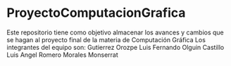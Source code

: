 # ProyectoComputacionGrafica
Este repositorio tiene como objetivo almacenar los avances y cambios que se hagan al proyecto final de la materia de Computación Gráfica
Los integrantes del equipo son:
Gutierrez Orozpe Luis Fernando
Olguin Castillo Luis Angel
Romero Morales Monserrat
